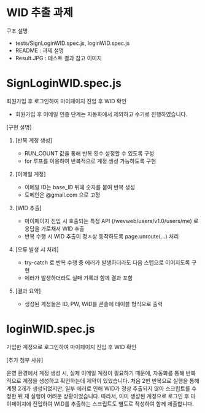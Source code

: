 # WID 추출 과제

구조 설명
- tests/SignLoginWID.spec.js, loginWID.spec.js
- README : 과제 설명
- Result.JPG : 테스트 결과 참고 이미지


# SignLoginWID.spec.js
회원가입 후 로그인하여 마이페이지 진입 후 WID 확인
- 회원가입 후 이메일 인증 단계는 자동화에서 제외하고 수기로 진행하였습니다.

[구현 설명]

1. [반복 계정 생성]
    - RUN_COUNT 값을 통해 반복 횟수 설정할 수 있도록 구성
    - for 루프를 이용하여 반복적으로 계정 생성 가능하도록 구현

2. [이메일 계정]
    - 이메일 ID는 base_ID 뒤에 숫자를 붙여 반복 생성
    - 도메인은 @gmail.com 으로 고정

3. [WID 추출]
    - 마이페이지 진입 시 호출되는 특정 API (/wevweb/users/v1.0/users/me) 로 응답을 가로채서 WID 추출
    - 반복 수행 시 WID 추출이 정ㅈ상 동작하도록 page.unroute(...) 처리

4. [오류 발생 시 처리]
    - try-catch 로 반복 수행 중 에러가 발생하더라도 다음 스텝으로 이어지도록 구현
    - 에러가 발생하더라도 실패 기록과 함께 결과 포함

5. [결과 요약]
    - 생성된 계정들은 ID, PW, WID를 콘솔에 테이블 형식으로 출력




# loginWID.spec.js
가입한 계정으로 로그인하여 마이페이지 진입 후 WID 확인

[추가 첨부 사유]

운영 환경에서 계정 생성 시, 실제 이메일 계정이 필요하기 때문에,
자동화를 통해 반복적으로 계정을 생성하고 확인하는데 제약이 있었습니다.
처음 2번 반복으로 실행을 통해 계쩡 2개가 생성되었지만, 일부 에러로 인해 WID가 정상 추출되지 않아
스크립트를 수정한 뒤 재 실행이 어려운 상황이었습니다.
따라서, 이미 생성된 계정으로 로그인 후 마이페이지에 진입하여 WID를 추출하는 스크립트도 별도로 작성하여 함께 제출합니다. 
